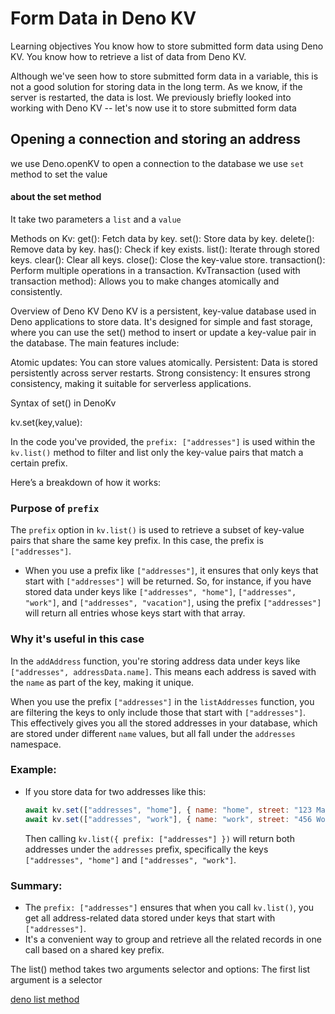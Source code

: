 

# Form Data in Deno KV

Learning objectives
You know how to store submitted form data using Deno KV.
You know how to retrieve a list of data from Deno KV.

Although we've seen how to store submitted form data in a variable, this is not a good solution for storing data in the long term. As we know, if the server is restarted, the data is lost. We previously briefly looked into working with Deno KV -- let's now use it to store submitted form data

## Opening a connection and storing an address


we use Deno.openKV to open a connection to the database 
we use `set` method to set the value 

#### about the set method

It take two parameters a `list` and a `value` 

Methods on Kv:
get(): Fetch data by key.
set(): Store data by key.
delete(): Remove data by key.
has(): Check if key exists.
list(): Iterate through stored keys.
clear(): Clear all keys.
close(): Close the key-value store.
transaction(): Perform multiple operations in a transaction.
KvTransaction (used with transaction method):
Allows you to make changes atomically and consistently.

Overview of Deno KV
Deno KV is a persistent, key-value database used in Deno applications to store data. It's designed for simple and fast storage, where you can use the set() method to insert or update a key-value pair in the database. The main features include:

Atomic updates: You can store values atomically.
Persistent: Data is stored persistently across server restarts.
Strong consistency: It ensures strong consistency, making it suitable for serverless applications.

Syntax of set() in DenoKv 

kv.set(key,value):


In the code you've provided, the `prefix: ["addresses"]` is used within the `kv.list()` method to filter and list only the key-value pairs that match a certain prefix.

Here’s a breakdown of how it works:

### Purpose of `prefix`
The `prefix` option in `kv.list()` is used to retrieve a subset of key-value pairs that share the same key prefix. In this case, the prefix is `["addresses"]`.

- When you use a prefix like `["addresses"]`, it ensures that only keys that start with `["addresses"]` will be returned. So, for instance, if you have stored data under keys like `["addresses", "home"]`, `["addresses", "work"]`, and `["addresses", "vacation"]`, using the prefix `["addresses"]` will return all entries whose keys start with that array.

### Why it's useful in this case
In the `addAddress` function, you're storing address data under keys like `["addresses", addressData.name]`. This means each address is saved with the `name` as part of the key, making it unique. 

When you use the prefix `["addresses"]` in the `listAddresses` function, you are filtering the keys to only include those that start with `["addresses"]`. This effectively gives you all the stored addresses in your database, which are stored under different `name` values, but all fall under the `addresses` namespace.

### Example:
- If you store data for two addresses like this:
  ```js
  await kv.set(["addresses", "home"], { name: "home", street: "123 Main St" });
  await kv.set(["addresses", "work"], { name: "work", street: "456 Work Rd" });
  ```
  Then calling `kv.list({ prefix: ["addresses"] })` will return both addresses under the `addresses` prefix, specifically the keys `["addresses", "home"]` and `["addresses", "work"]`.

### Summary:
- The `prefix: ["addresses"]` ensures that when you call `kv.list()`, you get all address-related data stored under keys that start with `["addresses"]`.
- It's a convenient way to group and retrieve all the related records in one call based on a shared key prefix.


The list() method takes two arguments selector and options:
The first list argument is a selector 

[deno list method](https://deno-blog.com/A_Comprehensive_Guide_to_Deno_KV.2023-06-30#reading-multiple-records-list--getmany)
